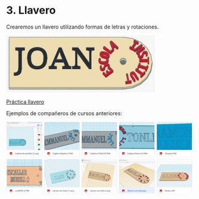 # 3. Llavero

Crearemos un llavero utilizando formas de letras y rotaciones.

![imagen](img/2022-11-29-16-19-32.png)

[Práctica llavero](https://ateneu.xtec.cat/wikiform/wikiexport/cmd/tac/tec3d/tkc/text/activitat2)

Ejemplos de compañeros de cursos anteriores:

![imagen](img/2022-11-29-16-19-39.png)
